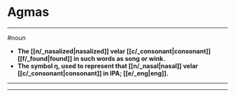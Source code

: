 # Agmas
---
#noun
- **The [[n/_nasalized|nasalized]] velar [[c/_consonant|consonant]] [[f/_found|found]] in such words as song or wink.**
- **The symbol ŋ, used to represent that [[n/_nasal|nasal]] velar [[c/_consonant|consonant]] in IPA; [[e/_eng|eng]].**
---
---
